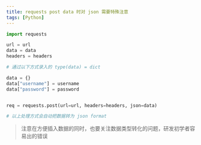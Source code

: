 ```yaml
---
title: requests post data 时对 json 需要特殊注意
tags: [Python]
---
```


```python
import requests

url = url
data = data
headers = headers

# 通过以下方式录入的 type(data) = dict

data = {}
data["username"] = username
data["password"] = password


req = requests.post(url=url, headers=headers, json=data)

# 以上处理方式会自动把数据转为 json format
```

> 注意在方便插入数据的同时，也要关注数据类型转化的问题，研发初学者容易出的错误
